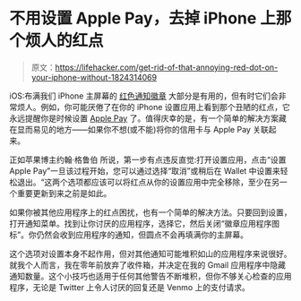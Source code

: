 # 不用设置 Apple Pay，去掉 iPhone 上那个烦人的红点

> 原文：<https://lifehacker.com/get-rid-of-that-annoying-red-dot-on-your-iphone-without-1824314069>

iOS:布满我们 iPhone 主屏幕的 [红色通知徽章](https://lifehacker.com/hack-your-notification-badges-to-encourage-good-habits-1819139456) 大部分是有用的，但有时它们会非常烦人。例如，你可能厌倦了在你的 iPhone 设置应用上看到那个丑陋的红点，它永远提醒你是时候设置 [Apple Pay](https://lifehacker.com/how-to-get-started-with-apples-new-apple-pay-cash-1821168610) 了。值得庆幸的是，有一个简单的解决方案藏在显而易见的地方——如果你不想(或不能)将你的信用卡与 Apple Pay 关联起来。



正如苹果博主约翰·格鲁伯 所说，第一步有点违反直觉:打开设置应用，点击“设置 Apple Pay”一旦该过程开始，您可以通过选择“取消”或稍后在 Wallet 中设置来轻松退出。“这两个选项都应该可以将红点从你的设置应用中完全移除，至少在另一个重要更新到来之前是如此。

如果你被其他应用程序上的红点困扰，也有一个简单的解决方法。只要回到设置，打开通知菜单。找到让你讨厌的应用程序，选择它，然后关闭“徽章应用程序图标”。你仍然会收到应用程序的通知，但圆点不会再填满你的主屏幕。

这个选项对设置本身不起作用，但对其他通知可能堆积如山的应用程序来说很好。就我个人而言，我在零年前放弃了收件箱，并决定在我的 Gmail 应用程序中隐藏通知数量。这个小技巧也适用于任何其他警告不断堆积，但你不够关心检查的应用程序，无论是 Twitter 上令人讨厌的回复还是 Venmo 上的支付请求。